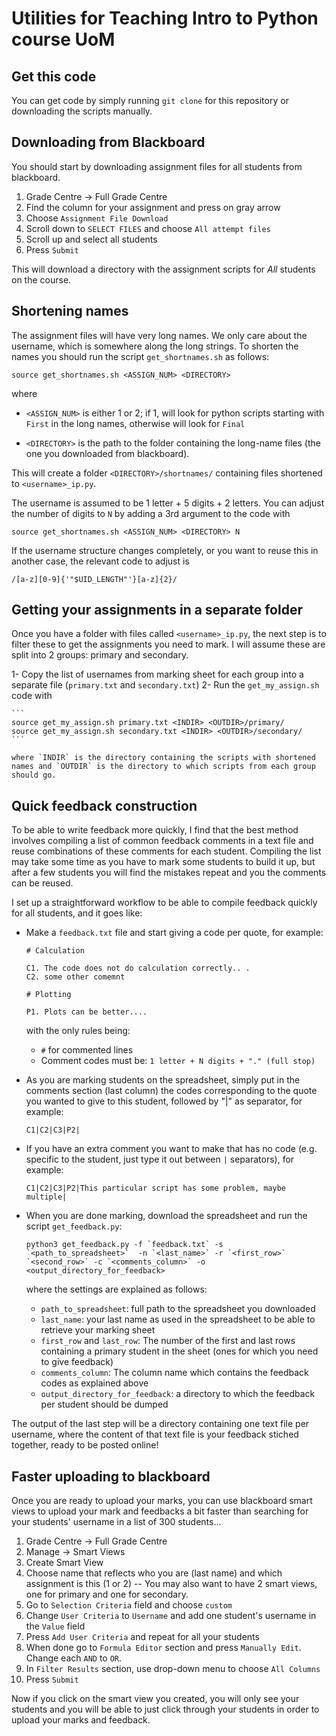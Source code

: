 # Utilities for Teaching Intro to Python course UoM

## Get this code

You can get code by simply running `git clone` for this repository or downloading the scripts manually.

## Downloading from Blackboard

You should start by downloading assignment files for all students from blackboard.

1. Grade Centre -> Full Grade Centre
2. Find the column for your assignment and press on gray arrow
3. Choose `Assignment File Download`
4. Scroll down to `SELECT FILES` and choose `All attempt files`
5. Scroll up and select all students
6. Press `Submit`


This will download a directory with the assignment scripts for *All* students on the course.

## Shortening names

The assignment files will have very long names. We only care about the username, which is somewhere along the long strings.
To shorten the names you should run the script `get_shortnames.sh` as follows:

```
source get_shortnames.sh <ASSIGN_NUM> <DIRECTORY>
```

where

- `<ASSIGN_NUM>` is either 1 or 2; if 1, will look for python scripts starting with `First` in the long names, otherwise will look for `Final`

- `<DIRECTORY>` is the path to the folder containing the long-name files (the one you downloaded from blackboard).

This will create a folder `<DIRECTORY>/shortnames/` containing files shortened to `<username>_ip.py`.

The username is assumed to be 1 letter + 5 digits + 2 letters. You can adjust the number of digits to `N` by adding a 3rd argument to the code with

```
source get_shortnames.sh <ASSIGN_NUM> <DIRECTORY> N
```


If the username structure changes completely, or you want to reuse this in another case, the relevant code to adjust is
```
/[a-z][0-9]{'"$UID_LENGTH"'}[a-z]{2}/
```

## Getting your assignments in a separate folder

Once you have a folder with files called `<username>_ip.py`, the next step is to filter these to get the assignments you need to mark. I will assume these are split into 2 groups: primary and secondary.

1- Copy the list of usernames from marking sheet for each group into a separate file (`primary.txt` and `secondary.txt`)
2- Run the `get_my_assign.sh` code with

    ```
    source get_my_assign.sh primary.txt <INDIR> <OUTDIR>/primary/
    source get_my_assign.sh secondary.txt <INDIR> <OUTDIR>/secondary/
    ```

    where `INDIR` is the directory containing the scripts with shortened names and `OUTDIR` is the directory to which scripts from each group should go.


## Quick feedback construction

To be able to write feedback more quickly, I find that the best method involves compiling a list of common feedback comments in a text file and reuse combinations of these comments for each student. Compiling the list may take some time as you have to mark some students to build it up, but after a few students you will find the mistakes repeat and you the comments can be reused.

I set up a straightforward workflow to be able to compile feedback quickly for all students, and it goes like:

- Make a `feedback.txt` file and start giving a code per quote, for example:

    ```
    # Calculation

    C1. The code does not do calculation correctly.. .
    C2. some other comemnt

    # Plotting

    P1. Plots can be better....

    ```

    with the only rules being:
    - `#` for commented lines
    - Comment codes must be: `1 letter + N digits + "." (full stop)`

- As you are marking students on the spreadsheet, simply put in the comments section (last column) the codes corresponding to the quote you wanted to give to this student, followed by "|" as separator, for example:
    ```
    C1|C2|C3|P2|
    ```
- If you have an extra comment you want to make that has no code (e.g. specific to the student, just type it out between `|` separators), for example:
    ```
    C1|C2|C3|P2|This particular script has some problem, maybe multiple|
    ```

- When you are done marking, download the spreadsheet and run the script `get_feedback.py`:
    ```
    python3 get_feedback.py -f `feedback.txt` -s `<path_to_spreadsheet>`  -n `<last_name>` -r `<first_row>` `<second_row>` -c `<comments_column>` -o <output_directory_for_feedback>
    ```
    where the settings are explained as follows:
    -  `path_to_spreadsheet`:  full path to the spreadsheet you downloaded
    -  `last_name`: your last name as used in the spreadsheet to be able to retrieve your marking sheet
    - `first_row` and `last_row`: The number of the first and last rows containing a primary student in the sheet (ones for which you need to give feedback)
    - `comments_column`: The column name which contains the feedback codes as explained above
    - `output_directory_for_feedback`: a directory to which the feedback per student should be dumped


The output of the last step will be a directory containing one text file per username, where the content of that text file is your feedback stiched together, ready to be posted online!


## Faster uploading to blackboard

Once you are ready to upload your marks, you can use blackboard smart views to upload your mark and feedbacks a bit faster than searching for your students' username in a list of 300 students...

1. Grade Centre -> Full Grade Centre
2. Manage -> Smart Views
3. Create Smart View
4. Choose name that reflects who you are (last name) and which assignment is this (1 or 2) -- You may also want to have 2 smart views, one for primary and one for secondary.
5. Go to `Selection Criteria` field and choose `custom`
6. Change `User Criteria` to `Username` and add one student's username in the `Value` field
7. Press `Add User Criteria` and repeat for all your students
8. When done go to `Formula Editor` section and press `Manually Edit`. Change each `AND` to `OR`.
9. In `Filter Results` section, use drop-down menu to choose `All Columns`
10. Press `Submit`


Now if you click on the smart view you created, you will only see your students and you will be able to just click through your students in order to upload your marks and feedback.



